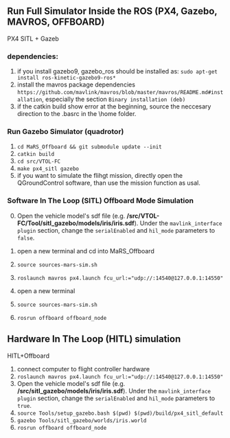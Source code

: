 ## Run Full Simulator Inside the ROS (PX4, Gazebo, MAVROS, OFFBOARD)
PX4 SITL + Gazeb
### dependencies:
1. if you install gazebo9, gazebo_ros should be installed as: `sudo apt-get install ros-kinetic-gazebo9-ros*`
2. install the mavros package dependencies `https://github.com/mavlink/mavros/blob/master/mavros/README.md#installation`, especially the section `Binary installation (deb)`
3. if the catkin build show error at the beginning, source the neccesary direction to the .basrc in the \home folder.

### Run Gazebo Simulator (quadrotor)
1. `cd MaRS_Offboard && git submodule update --init`
2. `catkin build`
3. `cd src/VTOL-FC`
4. `make px4_sitl gazebo`
5. if you want to simulate the flihgt mission, directly open the QGroundControl software, than use the mission function as usal.

### Software In The Loop (SITL) Offboard Mode Simulation 
0. Open the vehicle model's sdf file (e.g. **/src/VTOL-FC/Tool/sitl_gazebo/models/iris/iris.sdf**).
Under the `mavlink_interface plugin` section, change the `serialEnabled` and `hil_mode` parameters to `false`.

1. open a new terminal and cd into MaRS_Offboard
3. `source sources-mars-sim.sh`
4. `roslaunch mavros px4.launch fcu_url:="udp://:14540@127.0.0.1:14550"`
5. open a new terminal
6. `source sources-mars-sim.sh`
7. `rosrun offboard offboard_node`

## Hardware In The Loop (HITL) simulation
HITL+Offboard

1. connect computer to flight controller hardware
2. `roslaunch mavros px4.launch fcu_url:="udp://:14540@127.0.0.1:14550"`
3. Open the vehicle model's sdf file (e.g. **/src/sitl_gazebo/models/iris/iris.sdf**).
Under the `mavlink_interface plugin` section, change the `serialEnabled` and `hil_mode` parameters to `true`.
4. `source Tools/setup_gazebo.bash $(pwd) $(pwd)/build/px4_sitl_default`
5. `gazebo Tools/sitl_gazebo/worlds/iris.world`
6. `rosrun offboard offboard_node`



